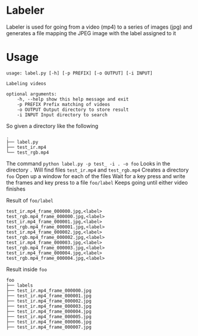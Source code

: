 # Labeler
Labeler is used for going from a video (mp4) to a series of images (jpg) and generates a file mapping the JPEG image with the label assigned to it

# Usage
```
usage: label.py [-h] [-p PREFIX] [-o OUTPUT] [-i INPUT]

Labeling videos

optional arguments:
	-h, --help show this help message and exit
	-p PREFIX Prefix matching of videos
	-o OUTPUT Output directory to store result
	-i INPUT Input directory to search
```

So given a directory like the following

```
.
├── label.py
├── test_ir.mp4
└── test_rgb.mp4
```

The command `python label.py -p test_ -i . -o foo`
Looks in the directory `.`
Will find files `test_ir.mp4` and `test_rgb.mp4`
Creates a directory `foo`
Open up a window for each of the files
Wait for a key press and write the frames and key press to a file `foo/label`
Keeps going until either video finishes

Result of `foo/label`
```
test_ir.mp4_frame_000000.jpg,<label>
test_rgb.mp4_frame_000000.jpg,<label>
test_ir.mp4_frame_000001.jpg,<label>
test_rgb.mp4_frame_000001.jpg,<label>
test_ir.mp4_frame_000002.jpg,<label>
test_rgb.mp4_frame_000002.jpg,<label>
test_ir.mp4_frame_000003.jpg,<label>
test_rgb.mp4_frame_000003.jpg,<label>
test_ir.mp4_frame_000004.jpg,<label>
test_rgb.mp4_frame_000004.jpg,<label>
```

Result inside `foo`
```
foo
├── labels
├── test_ir.mp4_frame_000000.jpg
├── test_ir.mp4_frame_000001.jpg
├── test_ir.mp4_frame_000002.jpg
├── test_ir.mp4_frame_000003.jpg
├── test_ir.mp4_frame_000004.jpg
├── test_ir.mp4_frame_000005.jpg
├── test_ir.mp4_frame_000006.jpg
├── test_ir.mp4_frame_000007.jpg
```
